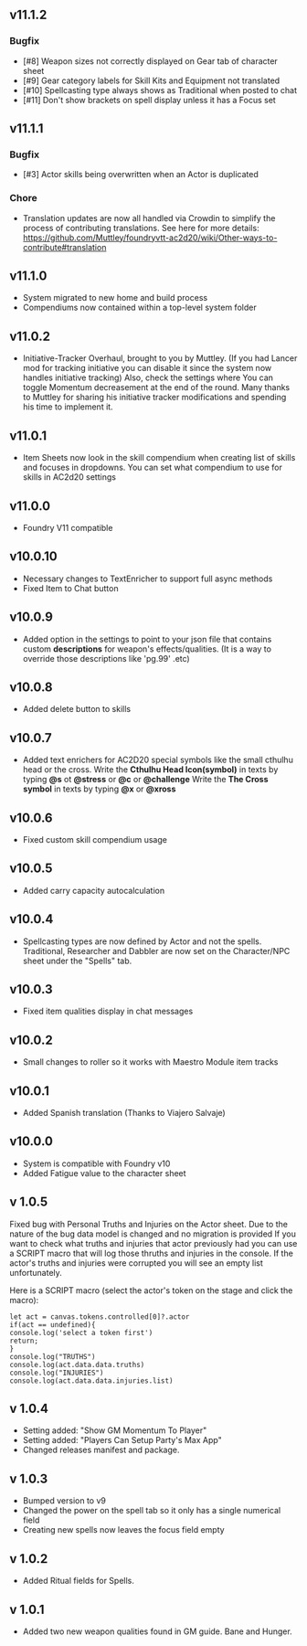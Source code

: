 ## v11.1.2

### Bugfix
- [#8] Weapon sizes not correctly displayed on Gear tab of character sheet
- [#9] Gear category labels for Skill Kits and Equipment not translated
- [#10] Spellcasting type always shows as Traditional when posted to chat
- [#11] Don't show brackets on spell display unless it has a Focus set

## v11.1.1

### Bugfix
- [#3] Actor skills being overwritten when an Actor is duplicated

### Chore
- Translation updates are now all handled via Crowdin to simplify the process of contributing translations.  See here for more details: https://github.com/Muttley/foundryvtt-ac2d20/wiki/Other-ways-to-contribute#translation

## v11.1.0

- System migrated to new home and build process
- Compendiums now contained within a top-level system folder

## v11.0.2

- Initiative-Tracker Overhaul, brought to you by Muttley.
(If you had Lancer mod for tracking initiative you can disable it since the system now handles initiative tracking)
Also, check the settings where You can toggle Momentum decreasement at the end of the round.
Many thanks to Muttley for sharing his initiative tracker modifications and spending his time to implement it.

## v11.0.1

- Item Sheets now look in the skill compendium when creating list of skills and focuses in dropdowns.
You can set what compendium to use for skills in AC2d20 settings

## v11.0.0

- Foundry V11 compatible

## v10.0.10

- Necessary changes to TextEnricher to support full async methods
- Fixed Item to Chat button

## v10.0.9

- Added option in the settings to point to your json file that contains custom **descriptions** for weapon's effects/qualities. (It is a way to override those descriptions like 'pg.99' .etc)

## v10.0.8

- Added delete button to skills

## v10.0.7

- Added text enrichers for AC2D20 special symbols like the small cthulhu head or the cross.
Write the **Cthulhu Head Icon(symbol)** in texts by typing **@s** ot **@stress** or **@c** or **@challenge**
Write the **The Cross symbol** in texts by typing **@x** or **@xross**
## v10.0.6

- Fixed custom skill compendium usage

## v10.0.5

- Added carry capacity autocalculation

## v10.0.4

- Spellcasting types are now defined by Actor and not the spells. Traditional, Researcher and Dabbler are now set on the Character/NPC sheet under the "Spells" tab.

## v10.0.3

- Fixed item qualities display in chat messages
## v10.0.2

- Small changes to roller so it works with Maestro Module item tracks

## v10.0.1

- Added Spanish translation (Thanks to Viajero Salvaje)

## v10.0.0

- System is compatible with Foundry v10
- Added Fatigue value to the character sheet

## v 1.0.5

Fixed bug with Personal Truths and Injuries on the Actor sheet.
Due to the nature of the bug data model is changed and no migration is provided
If you want to check what truths and injuries that actor previously had you can use a SCRIPT macro that will log those thruths and injuries in the console. If the actor's truths and injuries were corrupted you will see an empty list unfortunately.

Here is a SCRIPT macro (select the actor's token on the stage and click the macro):

```
let act = canvas.tokens.controlled[0]?.actor
if(act == undefined){
console.log('select a token first')
return;
}
console.log("TRUTHS")
console.log(act.data.data.truths)
console.log("INJURIES")
console.log(act.data.data.injuries.list)
```
## v 1.0.4

- Setting added: "Show GM Momentum To Player"
- Setting added: "Players Can Setup Party's Max App"
- Changed releases manifest and package.

## v 1.0.3

- Bumped version to v9
- Changed the power on the spell tab so it only has a single numerical field
- Creating new spells now leaves the focus field empty

## v 1.0.2

- Added Ritual fields for Spells.

## v 1.0.1

- Added two new weapon qualities found in GM guide. Bane and Hunger.
